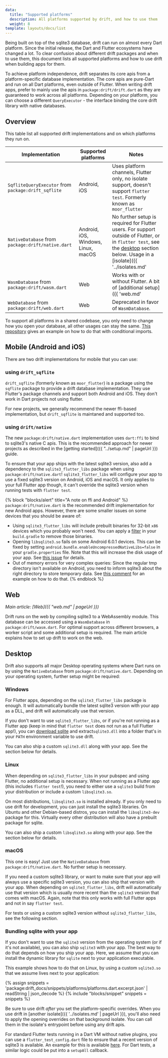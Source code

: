 ```yaml
---
data:
  title: "Supported platforms"
  description: All platforms supported by drift, and how to use them
  weight: 8
template: layouts/docs/list
---
```


Being built on top of the sqlite3 database, drift can run on almost every Dart platform.
Since the initial release, the Dart and Flutter ecosystems have changed a lot.
To clear confusion about different drift packages and when to use them, this document
lists all supported platforms and how to use drift when building apps for them.

To achieve platform independence, drift separates its core apis from a platform-specific
database implementation. The core apis are pure-Dart and run on all Dart platforms, even
outside of Flutter. When writing drift apps, prefer to mainly use the apis in
`package:drift/drift.dart` as they are guaranteed to work across all platforms.
Depending on your platform, you can choose a different `QueryExecutor` - the interface
binding the core drift library with native databases.

## Overview

This table list all supported drift implementations and on which platforms they run on.

| Implementation | Supported platforms | Notes |
|----------------|---------------------|-------|
| `SqfliteQueryExecutor` from `package:drift_sqflite` | Android, iOS | Uses platform channels, Flutter only, no isolate support, doesn't support `flutter test`. Formerly known as `moor_flutter` |
| `NativeDatabase` from `package:drift/native.dart` | Android, iOS, Windows, Linux, macOS | No further setup is required for Flutter users. For support outside of Flutter, or in `flutter test`, see the [desktop](#desktop) section below. Usage in a [isolate]({{ '../isolates.md' | pageUrl }}) is recommended. Formerly known as `package:moor/ffi.dart`. |
| `WasmDatabase` from `package:drift/wasm.dart` | Web | Works with or without Flutter. A bit of [additional setup]({{ 'web.md' | pageUrl }}) is required. |
| `WebDatabase` from `package:drift/web.dart` | Web | Deprecated in favor of `WasmDatabase`. |

To support all platforms in a shared codebase, you only need to change how you open your database, all other usages can stay the same.
[This repository](https://github.com/simolus3/drift/tree/develop/examples/app) gives an example on how to do that with conditional imports.

## Mobile (Android and iOS)

There are two drift implementations for mobile that you can use:

### using `drift_sqflite`

`drift_sqflite` (formerly known as `moor_flutter`) is a package using the `sqflite` package to
provide a drift database implementation.
They use Flutter's package channels and support both Android and iOS. They don't work in Dart
projects not using flutter.

For new projects, we generally recommend the newer ffi-based implementation, but `drift_sqflite`
is maintaned and supported too.

### using `drift/native`

The new `package:drift/native.dart` implementation uses `dart:ffi` to bind to sqlite3's native C apis.
This is the recommended approach for newer projects as described in the [getting started]({{ "../setup.md" | pageUrl }}) guide.

To ensure that your app ships with the latest sqlite3 version, also add a dependency to the `sqlite3_flutter_libs`
package when using `package:drift/native.dart`!
`sqlite3_flutter_libs` will configure your app to use a fixed sqlite3 version on Android, iOS and macOS.
It only applies to your full Flutter app though, it can't override the sqlite3 version when running tests
with `flutter test`.

{% block "blocks/alert" title="A note on ffi and Android" %}
`package:drift/native.dart` is the recommended drift implementation for new Android apps.
However, there are some smaller issues on some devices that you should be aware of:

- Using `sqlite3_flutter_libs` will include prebuilt binaries for 32-bit `x86` devices which you
  probably won't need. You can apply a [filter](https://github.com/simolus3/sqlite3.dart/tree/master/sqlite3_flutter_libs#included-platforms)
  in your `build.gradle` to remove those binaries.
- Opening `libsqlite3.so` fails on some Android 6.0.1 devices. This can be fixed by setting
  `android.bundle.enableUncompressedNativeLibs=false` in your `gradle.properties` file.
  Note that this will increase the disk usage of your app. See [this issue](https://github.com/simolus3/drift/issues/895#issuecomment-720195005)
  for details.
- Out of memory errors for very complex queries: Since the regular tmp directory isn't available on Android, you need to inform
  sqlite3 about the right directory to store temporary data. See [this comment](https://github.com/simolus3/drift/issues/876#issuecomment-710013503)
  for an example on how to do that.
{% endblock %}

## Web

_Main article: [Web]({{ "web.md" | pageUrl }})_

Drift runs on the web by compiling sqlite3 to a WebAssembly module. This database
can be accessed using a `WasmDatabase` in `package:drift/wasm.dart`.
For optimal support across different browsers, a worker script and some additional
setup is required. The main article explains how to set up drift to work on the web.

## Desktop

Drift also supports all major Desktop operating systems where Dart runs on by using the
`NativeDatabase` from `package:drift/native.dart`. Depending on your operating system, further
setup might be required:

### Windows

For Flutter apps, depending on the `sqlite3_flutter_libs` package is enough. It will automatically
bundle the latest sqlite3 version with your app as a DLL, and drift will automatically use that
version.

If you don't want to use `sqlite3_flutter_libs`, or if you're not running as a Flutter app
(keep in mind that `flutter test` does not run as a full Flutter app!), you can [download sqlite](https://www.sqlite.org/download.html)
and extract`sqlite3.dll` into a folder that's in your `PATH` environment variable to use drift.

You can also ship a custom `sqlite3.dll` along with your app. See the section below for
details.

### Linux

When depending on `sqlite3_flutter_libs` in your pubspec and using Flutter, no additional setup
is necessary.
When not running as a Flutter app (this includes `flutter test`!), you need to either use a
`sqlite3` build from your distribution or include a custom `libsqlite3.so`.

On most distributions, `libsqlite3.so` is installed already. If you only need to use drift for
development, you can just install the sqlite3 libraries. On Ubuntu and other Debian-based
distros, you can install the `libsqlite3-dev` package for this. Virtually every other distribution
will also have a prebuilt package for sqlite.

You can also ship a custom `libsqlite3.so` along with your app. See the section below for
details.

### macOS

This one is easy! Just use the `NativeDatabase` from `package:drift/native.dart`. No further setup is
necessary.

If you need a custom sqlite3 library, or want to make sure that your app will always use a
specific sqlite3 version, you can also ship that version with your app.
When depending on `sqlite3_flutter_libs`, drift will automatically use that version which is
usually more recent than the `sqlite3` version that comes with macOS.
Again, note that this only works with full Flutter apps and not in say `flutter test`.

For tests or using a custom sqlite3 version without `sqlite3_flutter_libs`, see the following
section.

### Bundling sqlite with your app

If you don't want to use the `sqlite3` version from the operating system (or if it's not
available), you can also ship `sqlite3` with your app.
The best way to do that depends on how you ship your app. Here, we assume that you can
install the dynamic library for `sqlite` next to your application executable.

This example shows how to do that on Linux, by using a custom `sqlite3.so` that we assume
lives next to your application:

{% assign snippets = 'package:drift_docs/snippets/platforms/platforms.dart.excerpt.json' | readString | json_decode %}
{% include "blocks/snippet" snippets = snippets %}

Be sure to use drift _after_ you set the platform-specific overrides.
When you use drift in [another isolate]({{ '../isolates.md' | pageUrl }}),
you'll also need to apply the opening overrides on that background isolate.
You can call them in the isolate's entrypoint before using any drift apis.

For standard Flutter tests running in a Dart VM without native plugins, you can use a
`flutter_test_config.dart` file to ensure that a recent version of sqlite3 is available.
An example for this is available [here](https://github.com/simolus3/drift/discussions/1745#discussioncomment-2326294).
For Dart tests, a similar logic could be put into a `setupAll` callback.
